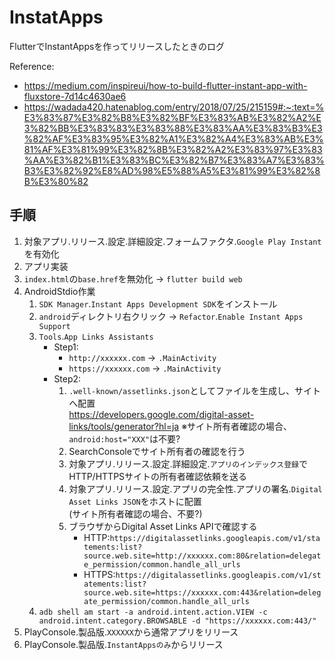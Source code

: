 # InstatApps

FlutterでInstantAppsを作ってリリースしたときのログ

Reference:

- <https://medium.com/inspireui/how-to-build-flutter-instant-app-with-fluxstore-7d14c4630ae6>
- <https://wadada420.hatenablog.com/entry/2018/07/25/215159#:~:text=%E3%83%87%E3%82%B8%E3%82%BF%E3%83%AB%E3%82%A2%E3%82%BB%E3%83%83%E3%83%88%E3%83%AA%E3%83%B3%E3%82%AF%E3%83%95%E3%82%A1%E3%82%A4%E3%83%AB%E3%81%AF%E3%81%99%E3%82%8B%E3%82%A2%E3%83%97%E3%83%AA%E3%82%B1%E3%83%BC%E3%82%B7%E3%83%A7%E3%83%B3%E3%82%92%E8%AD%98%E5%88%A5%E3%81%99%E3%82%8B%E3%80%82>

## 手順

1. 対象アプリ.リリース.設定.詳細設定.フォームファクタ.`Google Play Instant`を有効化
2. アプリ実装
3. `index.html`の`base.href`を無効化 -> `flutter build web`
4. AndroidStdio作業
    1. `SDK Manager`.`Instant Apps Development SDK`をインストール
    2. `android`ディレクトリ右クリック -> `Refactor`.`Enable Instant Apps Support`
    3. `Tools`.`App Links Assistants`
        - Step1:
            - `http://xxxxxx.com` -> `.MainActivity`
            - `https://xxxxxx.com` -> `.MainActivity`
        - Step2:
            1. `.well-known/assetlinks.json`としてファイルを生成し、サイトへ配置 \
                <https://developers.google.com/digital-asset-links/tools/generator?hl=ja>
            ※サイト所有者確認の場合、`android:host="XXX"`は不要?
            2. SearchConsoleでサイト所有者の確認を行う
            3. 対象アプリ.リリース.設定.詳細設定.`アプリのインデックス登録`でHTTP/HTTPSサイトの所有者確認依頼を送る
            4. 対象アプリ.リリース.設定.アプリの完全性.アプリの署名.`Digital Asset Links JSON`をホストに配置 \
                (サイト所有者確認の場合、不要?)
            5. ブラウザからDigital Asset Links APIで確認する
                - HTTP:`https://digitalassetlinks.googleapis.com/v1/statements:list?source.web.site=http://xxxxxx.com:80&relation=delegate_permission/common.handle_all_urls`
                - HTTPS:`https://digitalassetlinks.googleapis.com/v1/statements:list?source.web.site=https://xxxxxx.com:443&relation=delegate_permission/common.handle_all_urls`
    4. `adb shell am start -a android.intent.action.VIEW -c android.intent.category.BROWSABLE -d "https://xxxxxx.com:443/"`
5. PlayConsole.製品版.`XXXXXX`から通常アプリをリリース
6. PlayConsole.製品版.`InstantAppsのみ`からリリース

